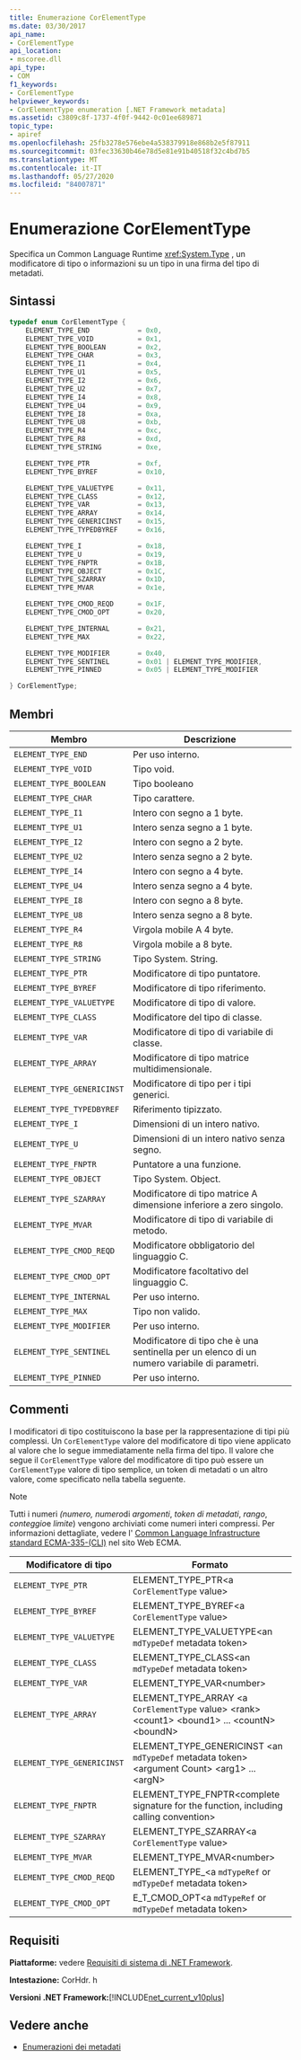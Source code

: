 ```yaml
---
title: Enumerazione CorElementType
ms.date: 03/30/2017
api_name:
- CorElementType
api_location:
- mscoree.dll
api_type:
- COM
f1_keywords:
- CorElementType
helpviewer_keywords:
- CorElementType enumeration [.NET Framework metadata]
ms.assetid: c3809c8f-1737-4f0f-9442-0c01ee689871
topic_type:
- apiref
ms.openlocfilehash: 25fb3278e576ebe4a538379918e868b2e5f87911
ms.sourcegitcommit: 03fec33630b46e78d5e81e91b40518f32c4bd7b5
ms.translationtype: MT
ms.contentlocale: it-IT
ms.lasthandoff: 05/27/2020
ms.locfileid: "84007871"
---
```

# <a name="corelementtype-enumeration"></a>Enumerazione CorElementType

Specifica un Common Language Runtime <xref:System.Type> , un modificatore di tipo o informazioni su un tipo in una firma del tipo di metadati.

## <a name="syntax"></a>Sintassi

```cpp
typedef enum CorElementType {
    ELEMENT_TYPE_END            = 0x0,
    ELEMENT_TYPE_VOID           = 0x1,
    ELEMENT_TYPE_BOOLEAN        = 0x2,
    ELEMENT_TYPE_CHAR           = 0x3,
    ELEMENT_TYPE_I1             = 0x4,
    ELEMENT_TYPE_U1             = 0x5,
    ELEMENT_TYPE_I2             = 0x6,
    ELEMENT_TYPE_U2             = 0x7,
    ELEMENT_TYPE_I4             = 0x8,
    ELEMENT_TYPE_U4             = 0x9,
    ELEMENT_TYPE_I8             = 0xa,
    ELEMENT_TYPE_U8             = 0xb,
    ELEMENT_TYPE_R4             = 0xc,
    ELEMENT_TYPE_R8             = 0xd,
    ELEMENT_TYPE_STRING         = 0xe,

    ELEMENT_TYPE_PTR            = 0xf,
    ELEMENT_TYPE_BYREF          = 0x10,

    ELEMENT_TYPE_VALUETYPE      = 0x11,
    ELEMENT_TYPE_CLASS          = 0x12,
    ELEMENT_TYPE_VAR            = 0x13,
    ELEMENT_TYPE_ARRAY          = 0x14,
    ELEMENT_TYPE_GENERICINST    = 0x15,
    ELEMENT_TYPE_TYPEDBYREF     = 0x16,

    ELEMENT_TYPE_I              = 0x18,
    ELEMENT_TYPE_U              = 0x19,
    ELEMENT_TYPE_FNPTR          = 0x1B,
    ELEMENT_TYPE_OBJECT         = 0x1C,
    ELEMENT_TYPE_SZARRAY        = 0x1D,
    ELEMENT_TYPE_MVAR           = 0x1e,

    ELEMENT_TYPE_CMOD_REQD      = 0x1F,
    ELEMENT_TYPE_CMOD_OPT       = 0x20,

    ELEMENT_TYPE_INTERNAL       = 0x21,
    ELEMENT_TYPE_MAX            = 0x22,

    ELEMENT_TYPE_MODIFIER       = 0x40,
    ELEMENT_TYPE_SENTINEL       = 0x01 | ELEMENT_TYPE_MODIFIER,
    ELEMENT_TYPE_PINNED         = 0x05 | ELEMENT_TYPE_MODIFIER

} CorElementType;
```

## <a name="members"></a>Membri

|Membro|Descrizione|
|------------|-----------------|
|`ELEMENT_TYPE_END`|Per uso interno.|
|`ELEMENT_TYPE_VOID`|Tipo void.|
|`ELEMENT_TYPE_BOOLEAN`|Tipo booleano|
|`ELEMENT_TYPE_CHAR`|Tipo carattere.|
|`ELEMENT_TYPE_I1`|Intero con segno a 1 byte.|
|`ELEMENT_TYPE_U1`|Intero senza segno a 1 byte.|
|`ELEMENT_TYPE_I2`|Intero con segno a 2 byte.|
|`ELEMENT_TYPE_U2`|Intero senza segno a 2 byte.|
|`ELEMENT_TYPE_I4`|Intero con segno a 4 byte.|
|`ELEMENT_TYPE_U4`|Intero senza segno a 4 byte.|
|`ELEMENT_TYPE_I8`|Intero con segno a 8 byte.|
|`ELEMENT_TYPE_U8`|Intero senza segno a 8 byte.|
|`ELEMENT_TYPE_R4`|Virgola mobile A 4 byte.|
|`ELEMENT_TYPE_R8`|Virgola mobile a 8 byte.|
|`ELEMENT_TYPE_STRING`|Tipo System. String.|
|`ELEMENT_TYPE_PTR`|Modificatore di tipo puntatore.|
|`ELEMENT_TYPE_BYREF`|Modificatore di tipo riferimento.|
|`ELEMENT_TYPE_VALUETYPE`|Modificatore di tipo di valore.|
|`ELEMENT_TYPE_CLASS`|Modificatore del tipo di classe.|
|`ELEMENT_TYPE_VAR`|Modificatore di tipo di variabile di classe.|
|`ELEMENT_TYPE_ARRAY`|Modificatore di tipo matrice multidimensionale.|
|`ELEMENT_TYPE_GENERICINST`|Modificatore di tipo per i tipi generici.|
|`ELEMENT_TYPE_TYPEDBYREF`|Riferimento tipizzato.|
|`ELEMENT_TYPE_I`|Dimensioni di un intero nativo.|
|`ELEMENT_TYPE_U`|Dimensioni di un intero nativo senza segno.|
|`ELEMENT_TYPE_FNPTR`|Puntatore a una funzione.|
|`ELEMENT_TYPE_OBJECT`|Tipo System. Object.|
|`ELEMENT_TYPE_SZARRAY`|Modificatore di tipo matrice A dimensione inferiore a zero singolo.|
|`ELEMENT_TYPE_MVAR`|Modificatore di tipo di variabile di metodo.|
|`ELEMENT_TYPE_CMOD_REQD`|Modificatore obbligatorio del linguaggio C.|
|`ELEMENT_TYPE_CMOD_OPT`|Modificatore facoltativo del linguaggio C.|
|`ELEMENT_TYPE_INTERNAL`|Per uso interno.|
|`ELEMENT_TYPE_MAX`|Tipo non valido.|
|`ELEMENT_TYPE_MODIFIER`|Per uso interno.|
|`ELEMENT_TYPE_SENTINEL`|Modificatore di tipo che è una sentinella per un elenco di un numero variabile di parametri.|
|`ELEMENT_TYPE_PINNED`|Per uso interno.|

## <a name="remarks"></a>Commenti

I modificatori di tipo costituiscono la base per la rappresentazione di tipi più complessi. Un `CorElementType` valore del modificatore di tipo viene applicato al valore che lo segue immediatamente nella firma del tipo. Il valore che segue il `CorElementType` valore del modificatore di tipo può essere un `CorElementType` valore di tipo semplice, un token di metadati o un altro valore, come specificato nella tabella seguente.

> [!NOTE]
> Tutti i numeri *(numero, numero*di *argomenti*, *token di metadati*, *rango*, *conteggio*e *limite*) vengono archiviati come numeri interi compressi. Per informazioni dettagliate, vedere l' [Common Language Infrastructure standard ECMA-335-(CLI)](http://www.ecma-international.org/publications/standards/Ecma-335.htm) nel sito Web ECMA.

|Modificatore di tipo|Formato|
|-------------------|------------|
|`ELEMENT_TYPE_PTR`|ELEMENT_TYPE_PTR\<a `CorElementType` value>|
|`ELEMENT_TYPE_BYREF`|ELEMENT_TYPE_BYREF\<a `CorElementType` value>|
|`ELEMENT_TYPE_VALUETYPE`|ELEMENT_TYPE_VALUETYPE\<an `mdTypeDef` metadata token>|
|`ELEMENT_TYPE_CLASS`|ELEMENT_TYPE_CLASS\<an `mdTypeDef` metadata token>|
|`ELEMENT_TYPE_VAR`|ELEMENT_TYPE_VAR\<number>|
|`ELEMENT_TYPE_ARRAY`|ELEMENT_TYPE_ARRAY \<a `CorElementType` value> \<rank> \<count1> \<bound1> ... \<countN>\<boundN>|
|`ELEMENT_TYPE_GENERICINST`|ELEMENT_TYPE_GENERICINST \<an `mdTypeDef` metadata token> \<argument Count> \<arg1> ...\<argN>|
|`ELEMENT_TYPE_FNPTR`|ELEMENT_TYPE_FNPTR\<complete signature for the function, including calling convention>|
|`ELEMENT_TYPE_SZARRAY`|ELEMENT_TYPE_SZARRAY\<a `CorElementType` value>|
|`ELEMENT_TYPE_MVAR`|ELEMENT_TYPE_MVAR\<number>|
|`ELEMENT_TYPE_CMOD_REQD`|ELEMENT_TYPE_\<a `mdTypeRef` or `mdTypeDef` metadata token>|
|`ELEMENT_TYPE_CMOD_OPT`|E_T_CMOD_OPT\<a `mdTypeRef` or `mdTypeDef` metadata token>|

## <a name="requirements"></a>Requisiti

**Piattaforme:** vedere [Requisiti di sistema di .NET Framework](../../get-started/system-requirements.md).

**Intestazione:** CorHdr. h

**Versioni .NET Framework:**[!INCLUDE[net_current_v10plus](../../../../includes/net-current-v10plus-md.md)]

## <a name="see-also"></a>Vedere anche

- [Enumerazioni dei metadati](metadata-enumerations.md)
